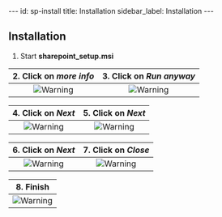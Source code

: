 <head>
    <meta name="robots" content="noindex">
</head>
---
id: sp-install
title: Installation
sidebar_label: Installation
---

## Installation

1. Start **sharepoint_setup.msi**

| 2. Click on *more info*|3. Click on *Run anyway*|
|:-------------:|:-------------:|
|![Warning][installen-03]|![Warning][installen-04]|

| 4. Click on *Next*|5. Click on *Next*|
|:-------------:|:-------------:|
|![Warning][installen-05]|![Warning][installen-06]|

| 6. Click on *Next*|7. Click on *Close*|
|:-------------:|:-------------:|
|![Warning][installen-07]|![Warning][installen-08]|

| 8. Finish |
|:-------------:|
|![Warning][installen-09]|

<!-- ************************** -->
<!-- ***** Pictures List ***** -->
<!-- ************************** -->

[installen-03]: /kizeo-forms-documentations/img/sp/en/installen-03.png
[installen-04]: /kizeo-forms-documentations/img/sp/en/installen-04.png
[installen-05]: /kizeo-forms-documentations/img/sp/en/installen-05.png
[installen-06]: /kizeo-forms-documentations/img/sp/en/installen-06.png
[installen-07]: /kizeo-forms-documentations/img/sp/en/installen-07.png
[installen-08]: /kizeo-forms-documentations/img/sp/en/installen-08.png
[installen-09]: /kizeo-forms-documentations/img/sp/en/installen-09.png
[separator]: /kizeo-forms-documentations/img/sp/en/installen-09.png